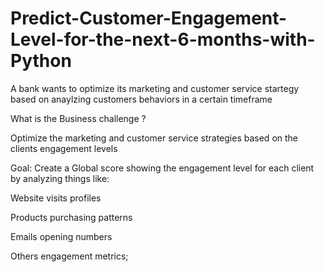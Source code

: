 # Predict-Customer-Engagement-Level-for-the-next-6-months-with-Python
A bank wants to optimize its marketing and customer service startegy based on anaylzing customers behaviors in a certain timeframe

What is the Business challenge ?

Optimize the marketing and customer service strategies based on the clients engagement levels 

Goal: Create a Global score showing the engagement level for each client by analyzing things like:

Website visits profiles


Products purchasing patterns


Emails opening numbers


Others engagement metrics;
